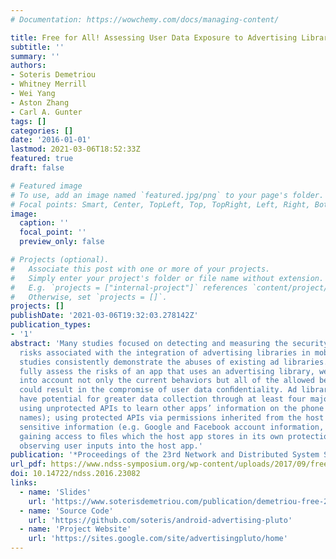 ```yaml
---
# Documentation: https://wowchemy.com/docs/managing-content/

title: Free for All! Assessing User Data Exposure to Advertising Libraries on Android
subtitle: ''
summary: ''
authors:
- Soteris Demetriou
- Whitney Merrill
- Wei Yang
- Aston Zhang
- Carl A. Gunter
tags: []
categories: []
date: '2016-01-01'
lastmod: 2021-03-06T18:52:33Z
featured: true
draft: false

# Featured image
# To use, add an image named `featured.jpg/png` to your page's folder.
# Focal points: Smart, Center, TopLeft, Top, TopRight, Left, Right, BottomLeft, Bottom, BottomRight.
image:
  caption: ''
  focal_point: ''
  preview_only: false

# Projects (optional).
#   Associate this post with one or more of your projects.
#   Simply enter your project's folder or file name without extension.
#   E.g. `projects = ["internal-project"]` references `content/project/deep-learning/index.md`.
#   Otherwise, set `projects = []`.
projects: []
publishDate: '2021-03-06T19:32:03.278142Z'
publication_types:
- '1'
abstract: 'Many studies focused on detecting and measuring the security and privacy
  risks associated with the integration of advertising libraries in mobile apps. These
  studies consistently demonstrate the abuses of existing ad libraries. However, to
  fully assess the risks of an app that uses an advertising library, we need to take
  into account not only the current behaviors but all of the allowed behaviors that
  could result in the compromise of user data conﬁdentiality. Ad libraries on Android
  have potential for greater data collection through at least four major channels:
  using unprotected APIs to learn other apps’ information on the phone (e.g., app
  names); using protected APIs via permissions inherited from the host app to access
  sensitive information (e.g. Google and Facebook account information, geo locations);
  gaining access to ﬁles which the host app stores in its own protection domain; and
  observing user inputs into the host app.'
publication: '*Proceedings of the 23rd Network and Distributed System Security Symposium (NDSS '16)*. *Acceptance rate=15.4%(60/389);*'
url_pdf: https://www.ndss-symposium.org/wp-content/uploads/2017/09/free-for-all-assessing-user-data-exposure-advertising-libraries-android.pdf
doi: 10.14722/ndss.2016.23082
links:
  - name: 'Slides'
    url: 'https://www.soterisdemetriou.com/publication/demetriou-free-2016/ndss2016-slides.pdf'
  - name: 'Source Code'
    url: 'https://github.com/soteris/android-advertising-pluto'
  - name: 'Project Website'
    url: 'https://sites.google.com/site/advertisingpluto/home'
---
```

